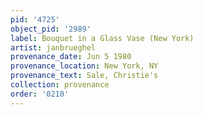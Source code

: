 ```yaml
---
pid: '4725'
object_pid: '2989'
label: Bouquet in a Glass Vase (New York)
artist: janbrueghel
provenance_date: Jun 5 1980
provenance_location: New York, NY
provenance_text: Sale, Christie's
collection: provenance
order: '0210'
---
```

